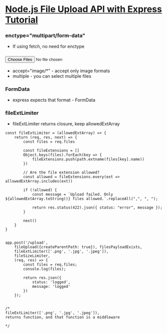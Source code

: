 # [Node.js File Upload API with Express Tutorial](https://www.youtube.com/watch?v=4pmkQjsKJ-U)


### enctype="multipart/form-data"
- If using fetch, no need for enctype


### <input type="file" id="myFiles" accept="image/*" multiple />
- accept="image/*" - accept only image formats
- multiple - you can select multiple files


### FormData
- express expects that format - FormData


### fileExtLimiter
- fileExtLimiter returns closure, keep allowedExtArray 
```
const fileExtLimiter = (allowedExtArray) => {
    return (req, res, next) => {
        const files = req.files

        const fileExtensions = []
        Object.keys(files).forEach(key => {
            fileExtensions.push(path.extname(files[key].name))
        })

        // Are the file extension allowed? 
        const allowed = fileExtensions.every(ext => allowedExtArray.includes(ext))

        if (!allowed) {
            const message = `Upload failed. Only ${allowedExtArray.toString()} files allowed.`.replaceAll(",", ", ");

            return res.status(422).json({ status: "error", message });
        }

        next()
    }
}


app.post('/upload', 
    fileUpload({createParentPath: true}), filesPayloadExists,
    fileExtLimiter(['.png', '.jpg', '.jpeg']),
    fileSizeLimiter,
    (req, res) => {
        const files = req.files;
        console.log(files);

        return res.json({
            status: 'logged',
            message: 'logged'
        })
    });


/*
fileExtLimiter(['.png', '.jpg', '.jpeg']),
returns function, and that function is a middleware

*/

```
